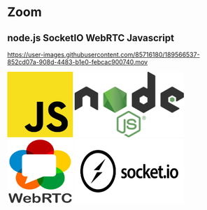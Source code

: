 # Zoom

## node.js SocketIO WebRTC Javascript

https://user-images.githubusercontent.com/85716180/189566537-852cd07a-908d-4483-b1e0-febcac900740.mov

<img src="src/readme/js.png" width="150" height="150">
<img src="src/readme/nodejs.png" width="250" height="150">
<img src="src/readme/rtc.png" width="150" height="150">
<img src="src/readme/socketio.png" width="250" height="150">

